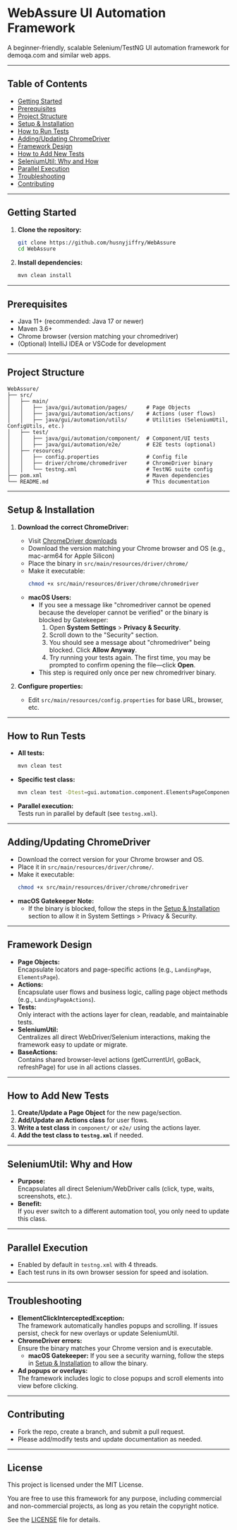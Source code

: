 # WebAssure UI Automation Framework

A beginner-friendly, scalable Selenium/TestNG UI automation framework for demoqa.com and similar web apps.

---

## Table of Contents
- [Getting Started](#getting-started)
- [Prerequisites](#prerequisites)
- [Project Structure](#project-structure)
- [Setup & Installation](#setup--installation)
- [How to Run Tests](#how-to-run-tests)
- [Adding/Updating ChromeDriver](#addingupdating-chromedriver)
- [Framework Design](#framework-design)
- [How to Add New Tests](#how-to-add-new-tests)
- [SeleniumUtil: Why and How](#seleniumutil-why-and-how)
- [Parallel Execution](#parallel-execution)
- [Troubleshooting](#troubleshooting)
- [Contributing](#contributing)

---

## Getting Started

1. **Clone the repository:**
   ```sh
   git clone https://github.com/husnyjiffry/WebAssure
   cd WebAssure
   ```

2. **Install dependencies:**
   ```sh
   mvn clean install
   ```

---

## Prerequisites
- Java 11+ (recommended: Java 17 or newer)
- Maven 3.6+
- Chrome browser (version matching your chromedriver)
- (Optional) IntelliJ IDEA or VSCode for development

---

## Project Structure

```
WebAssure/
├── src/
│   ├── main/
│   │   ├── java/gui/automation/pages/      # Page Objects
│   │   ├── java/gui/automation/actions/    # Actions (user flows)
│   │   ├── java/gui/automation/utils/      # Utilities (SeleniumUtil, ConfigUtils, etc.)
│   ├── test/
│   │   ├── java/gui/automation/component/  # Component/UI tests
│   │   ├── java/gui/automation/e2e/        # E2E tests (optional)
│   ├── resources/
│   │   ├── config.properties               # Config file
│   │   ├── driver/chrome/chromedriver      # ChromeDriver binary
│   │   └── testng.xml                      # TestNG suite config
├── pom.xml                                 # Maven dependencies
└── README.md                               # This documentation
```

---

## Setup & Installation

1. **Download the correct ChromeDriver:**
   - Visit [ChromeDriver downloads](https://chromedriver.chromium.org/downloads)
   - Download the version matching your Chrome browser and OS (e.g., mac-arm64 for Apple Silicon)
   - Place the binary in `src/main/resources/driver/chrome/`
   - Make it executable:
     ```sh
     chmod +x src/main/resources/driver/chrome/chromedriver
     ```
   - **macOS Users:**
     - If you see a message like "chromedriver cannot be opened because the developer cannot be verified" or the binary is blocked by Gatekeeper:
       1. Open **System Settings** > **Privacy & Security**.
       2. Scroll down to the "Security" section.
       3. You should see a message about "chromedriver" being blocked. Click **Allow Anyway**.
       4. Try running your tests again. The first time, you may be prompted to confirm opening the file—click **Open**.
     - This step is required only once per new chromedriver binary.

2. **Configure properties:**
   - Edit `src/main/resources/config.properties` for base URL, browser, etc.

---

## How to Run Tests

- **All tests:**
  ```sh
  mvn clean test
  ```
- **Specific test class:**
  ```sh
  mvn clean test -Dtest=gui.automation.component.ElementsPageComponentTest
  ```
- **Parallel execution:**  
  Tests run in parallel by default (see `testng.xml`).

---

## Adding/Updating ChromeDriver
- Download the correct version for your Chrome browser and OS.
- Place it in `src/main/resources/driver/chrome/`.
- Make it executable:
  ```sh
  chmod +x src/main/resources/driver/chrome/chromedriver
  ```
- **macOS Gatekeeper Note:**
  - If the binary is blocked, follow the steps in the [Setup & Installation](#setup--installation) section to allow it in System Settings > Privacy & Security.

---

## Framework Design

- **Page Objects:**  
  Encapsulate locators and page-specific actions (e.g., `LandingPage`, `ElementsPage`).
- **Actions:**  
  Encapsulate user flows and business logic, calling page object methods (e.g., `LandingPageActions`).
- **Tests:**  
  Only interact with the actions layer for clean, readable, and maintainable tests.
- **SeleniumUtil:**  
  Centralizes all direct WebDriver/Selenium interactions, making the framework easy to update or migrate.
- **BaseActions:**  
  Contains shared browser-level actions (getCurrentUrl, goBack, refreshPage) for use in all actions classes.

---

## How to Add New Tests

1. **Create/Update a Page Object** for the new page/section.
2. **Add/Update an Actions class** for user flows.
3. **Write a test class** in `component/` or `e2e/` using the actions layer.
4. **Add the test class to `testng.xml`** if needed.

---

## SeleniumUtil: Why and How

- **Purpose:**  
  Encapsulates all direct Selenium/WebDriver calls (click, type, waits, screenshots, etc.).
- **Benefit:**  
  If you ever switch to a different automation tool, you only need to update this class.

---

## Parallel Execution

<!--
    Beginner Tip:
    The 'parallel="methods"' attribute tells TestNG to run test methods in parallel.
    The 'thread-count="4"' attribute sets the maximum number of test methods that can run at the same time.
    This makes your tests run faster by using multiple browser sessions in parallel.
    You can change the thread-count to control how many tests run at once.
-->
- Enabled by default in `testng.xml` with 4 threads.
- Each test runs in its own browser session for speed and isolation.

---

## Troubleshooting

- **ElementClickInterceptedException:**  
  The framework automatically handles popups and scrolling. If issues persist, check for new overlays or update SeleniumUtil.
- **ChromeDriver errors:**  
  Ensure the binary matches your Chrome version and is executable.
  - **macOS Gatekeeper:** If you see a security warning, follow the steps in [Setup & Installation](#setup--installation) to allow the binary.
- **Ad popups or overlays:**  
  The framework includes logic to close popups and scroll elements into view before clicking.

---

## Contributing

- Fork the repo, create a branch, and submit a pull request.
- Please add/modify tests and update documentation as needed.

---

## License

This project is licensed under the MIT License.

You are free to use this framework for any purpose, including commercial and non-commercial projects, as long as you retain the copyright notice.

See the [LICENSE](LICENSE) file for details.
